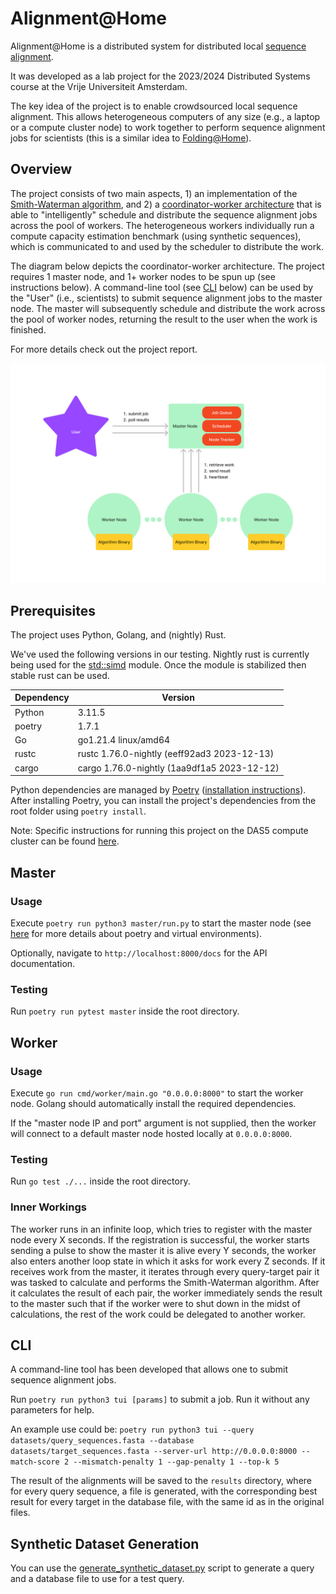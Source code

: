 # Alignment@Home

Alignment@Home is a distributed system for distributed local [sequence alignment](https://en.wikipedia.org/wiki/Sequence_alignment).

It was developed as a lab project for the 2023/2024 Distributed Systems course at the Vrije Universiteit Amsterdam.

The key idea of the project is to enable crowdsourced local sequence alignment. This allows heterogeneous computers of any size (e.g., a laptop or a compute cluster node) to work together to perform sequence alignment jobs for scientists (this is a similar idea to [Folding@Home](https://en.wikipedia.org/wiki/Folding@home)).

## Overview
The project consists of two main aspects, 1) an implementation of the [Smith-Waterman algorithm](https://en.wikipedia.org/wiki/Smith%E2%80%93Waterman_algorithm), and 2) a [coordinator-worker architecture](https://en.wikipedia.org/wiki/Master%E2%80%93slave_(technology)) that is able to "intelligently" schedule and distribute the sequence alignment jobs across the pool of workers. The heterogeneous workers individually run a compute capacity estimation benchmark (using synthetic sequences), which is communicated to and used by the scheduler to distribute the work.

The diagram below depicts the coordinator-worker architecture. The project requires 1 master node, and 1+ worker nodes to be spun up (see instructions below). A command-line tool (see [CLI](#cli) below) can be used by the "User" (i.e., scientists) to submit sequence alignment jobs to the master node. The master will subsequently schedule and distribute the work across the pool of worker nodes, returning the result to the user when the work is finished.

For more details check out the project report.

![The Architecture](assets/aah_architecture_overview.png)

## Prerequisites
The project uses Python, Golang, and (nightly) Rust.

We've used the following versions in our testing. Nightly rust is currently being used for the [std::simd](https://doc.rust-lang.org/nightly/std/simd/index.html) module. Once the module is stabilized then stable rust can be used.

| Dependency | Version                                     |
|------------|---------------------------------------------|
| Python     | 3.11.5                                      |
| poetry     | 1.7.1                                       |
| Go         | go1.21.4 linux/amd64                        |
| rustc      | rustc 1.76.0-nightly (eeff92ad3 2023-12-13) |
| cargo      | cargo 1.76.0-nightly (1aa9df1a5 2023-12-12) |

Python dependencies are managed by [Poetry](https://python-poetry.org/) ([installation instructions](https://python-poetry.org/docs/#installation)). After installing Poetry, you can install the project's dependencies from the root folder using `poetry install`.

Note: Specific instructions for running this project on the DAS5 compute cluster can be found [here](DAS5.md).

## Master

### Usage

Execute `poetry run python3 master/run.py` to start the master node (see [here](https://python-poetry.org/docs/basic-usage/#activating-the-virtual-environment) for more details about poetry and virtual environments).

Optionally, navigate to `http://localhost:8000/docs` for the API documentation.

### Testing

Run `poetry run pytest master` inside the root directory.

## Worker

### Usage

Execute `go run cmd/worker/main.go "0.0.0.0:8000"` to start the worker node. Golang should automatically install the required dependencies.

If the "master node IP and port" argument is not supplied, then the worker will connect to a default master node hosted locally at `0.0.0.0:8000`.

### Testing

Run `go test ./...` inside the root directory.

### Inner Workings
The worker runs in an infinite loop, which tries to register with the master node every X seconds. If the registration is successful, the worker starts sending a pulse to show the master it is alive every Y seconds, the worker also enters another loop state in which it asks for work every Z seconds. If it receives work from the master, it iterates through every query-target pair it was tasked to calculate and performs the Smith-Waterman algorithm. After it calculates the result of each pair, the worker immediately sends the result to the master such that if the worker were to shut down in the midst of calculations, the rest of the work could be delegated to another worker.

## CLI

A command-line tool has been developed that allows one to submit sequence alignment jobs.

Run `poetry run python3 tui [params]` to submit a job. Run it without any parameters for help.

An example use could be: `poetry run python3 tui --query datasets/query_sequences.fasta --database datasets/target_sequences.fasta --server-url http://0.0.0.0:8000 --match-score 2 --mismatch-penalty 1 --gap-penalty 1 --top-k 5`

The result of the alignments will be saved to the `results` directory, where for every query sequence, a file is generated, with the corresponding best result for every target in the database file, with the same id as in the original files.

## Synthetic Dataset Generation
You can use the [generate_synthetic_dataset.py](utils/generate_synthetic_data.py) script to generate a query and a database file to use for a test query.
